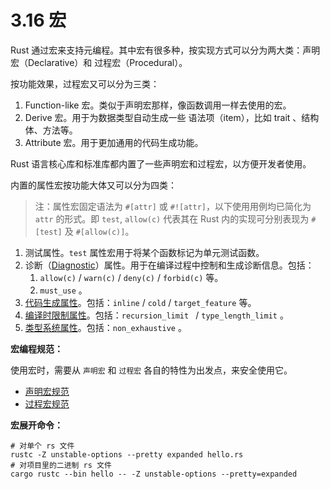 # 3.16 宏

Rust 通过宏来支持元编程。其中宏有很多种，按实现方式可以分为两大类：声明宏（Declarative）和 过程宏（Procedural）。

按功能效果，过程宏又可以分为三类：

1.  Function-like 宏。类似于声明宏那样，像函数调用一样去使用的宏。
2.  Derive 宏。用于为数据类型自动生成一些 语法项（item），比如 trait 、结构体、方法等。
3.  Attribute 宏。用于更加通用的代码生成功能。

Rust 语言核心库和标准库都内置了一些声明宏和过程宏，以方便开发者使用。

内置的属性宏按功能大体又可以分为四类：
> 注：属性宏固定语法为 `#[attr]` 或 `#![attr]`，以下使用用例均已简化为 `attr` 的形式。即 `test`, `allow(c)` 代表其在 Rust 内的实现可分别表现为 `#[test]` 及 `#[allow(c)]`。

1. 测试属性。`test` 属性宏用于将某个函数标记为单元测试函数。
2. 诊断（[Diagnostic](https://doc.rust-lang.org/reference/attributes/diagnostics.html#diagnostic-attributes)）属性。用于在编译过程中控制和生成诊断信息。包括：
   1. `allow(c)` / `warn(c)` / `deny(c)` / `forbid(c)`  等。
   2. `must_use` 。
3. [代码生成属性](https://doc.rust-lang.org/reference/attributes/codegen.html)。包括：`inline` / `cold` / `target_feature` 等。
4. [编译时限制属性](https://doc.rust-lang.org/reference/attributes/limits.html)。包括：`recursion_limit ` / `type_length_limit` 。
5. [类型系统属性](https://doc.rust-lang.org/reference/attributes/type_system.html)。包括：`non_exhaustive` 。

**宏编程规范：**

使用宏时，需要从 `声明宏` 和 `过程宏` 各自的特性为出发点，来安全使用它。

- [声明宏规范](./macros/decl.md)
- [过程宏规范](./macros/proc.md)

**宏展开命令：**

```text
# 对单个 rs 文件
rustc -Z unstable-options --pretty expanded hello.rs
# 对项目里的二进制 rs 文件
cargo rustc --bin hello -- -Z unstable-options --pretty=expanded
```
